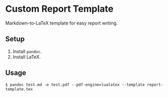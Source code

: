 # Custom Report Template

Markdown-to-LaTeX template for easy report writing.

## Setup

1. Install `pandoc`.
2. Install LaTeX.

## Usage

    $ pandoc test.md -o test.pdf --pdf-engine=lualatex --template report-template.tex
